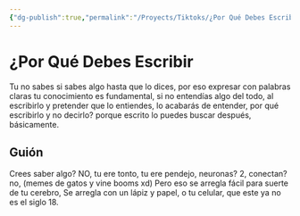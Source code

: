 ```yaml
---
{"dg-publish":true,"permalink":"/Proyects/Tiktoks/¿Por Qué Debes Escribir/","title":"¿Por Qué Debes Escribir","tags":["NoteType/KanbanNote"],"updated":"2023-09-18T06:36:44.000-05:00"}
---
```



# ¿Por Qué Debes Escribir

Tu no sabes si sabes algo hasta que lo dices, por eso expresar con palabras claras tu conocimiento es fundamental, si no entendías algo del todo, al escribirlo y pretender que lo entiendes, lo acabarás de entender, por qué escribirlo y no decirlo? porque escrito lo puedes buscar después, básicamente.

## Guión

Crees saber algo? NO, tu ere tonto, tu ere pendejo, neuronas? 2, conectan? no, (memes de gatos y vine booms xd) Pero eso se arregla fácil para suerte de tu cerebro, Se arregla con un lápiz y papel, o tu celular, que este ya no es el siglo 18.

